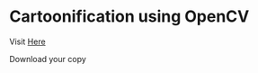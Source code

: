 # Cartoonification using OpenCV

Visit [Here](https://abhiroopbasak.github.io/carttonify.github.io/)


Download your copy
